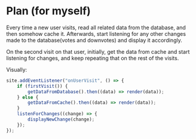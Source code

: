 # Plan (for myself)

Every time a new user visits, read all related data from the database, and then somehow cache it. Afterwards, start listening for any other changes made to the database(votes and downvotes) and display it accordingly.

On the second visit on that user, initially, get the data from cache and start listening for changes, and keep repeating that on the rest of the visits.

Visually:

```javascript
site.addEventListener("onUserVisit", () => {
    if (firstVisit()) {
        getDataFromDatabase().then((data) => render(data));
    } else {
        getDataFromCache().then((data) => render(data));
    }
    listenForChanges((change) => {
        displayNewChange(change);
    });
});
```
